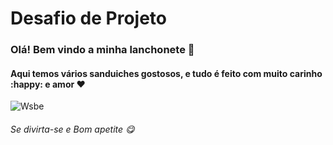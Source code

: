 # Desafio de Projeto 
###										Olá! Bem vindo a minha lanchonete :wave:

#### Aqui temos vários sanduiches gostosos, e tudo é feito com muito carinho :happy: e amor :heart: 

![Wsbe](https://user-images.githubusercontent.com/86479126/197899866-dc3f9d15-8c70-4046-9e09-599db762470e.gif)

###### Se divirta-se e Bom apetite :yum:

